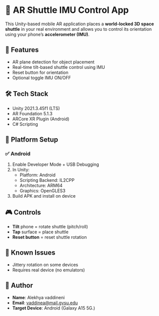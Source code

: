# 🚀 AR Shuttle IMU Control App

This Unity-based mobile AR application places a **world-locked 3D space shuttle** in your real environment and allows you to control its orientation using your phone’s **accelerometer (IMU)**.

## 🎯 Features
- AR plane detection for object placement
- Real-time tilt-based shuttle control using IMU
- Reset button for orientation
- Optional toggle IMU ON/OFF

## 🛠 Tech Stack
- Unity 2021.3.45f1 (LTS)
- AR Foundation 5.1.3
- ARCore XR Plugin (Android)
- C# Scripting

## 📱 Platform Setup

### ✅ Android
1. Enable Developer Mode + USB Debugging
2. In Unity: 
   - Platform: Android
   - Scripting Backend: IL2CPP
   - Architecture: ARM64
   - Graphics: OpenGLES3
3. Build APK and install on device

## 🎮 Controls
- **Tilt** phone = rotate shuttle (pitch/roll)
- **Tap** surface = place shuttle
- **Reset button** = reset shuttle rotation

## 🧪 Known Issues
- Jittery rotation on some devices
- Requires real device (no emulators)


## 👤 Author
- **Name**: Alekhya vaddineni
- **Email**: vaddinea@mail.gvsu.edu 
- **Target Device**: Android (Galaxy A15 5G.)

